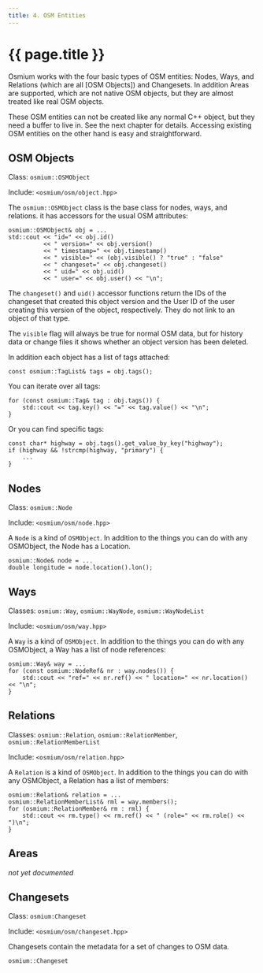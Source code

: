 ```yaml
---
title: 4. OSM Entities
---
```


# {{ page.title }}

Osmium works with the four basic types of OSM entities: Nodes, Ways, and
Relations (which are all [OSM Objects]) and Changesets. In addition Areas
are supported, which are not native OSM objects, but they are almost treated
like real OSM objects.

These OSM entities can not be created like any normal C++ object, but they
need a buffer to live in. See the next chapter for details. Accessing existing
OSM entities on the other hand is easy and straightforward.

## OSM Objects

Class: `osmium::OSMObject`

Include: `<osmium/osm/object.hpp>`

The `osmium::OSMObject` class is the base class for nodes, ways, and relations.
it has accessors for the usual OSM attributes:

    osmium::OSMObject& obj = ...
    std::cout << "id=" << obj.id()
              << " version=" << obj.version()
              << " timestamp=" << obj.timestamp()
              << " visible=" << (obj.visible() ? "true" : "false"
              << " changeset=" << obj.changeset()
              << " uid=" << obj.uid()
              << " user=" << obj.user() << "\n";

The `changeset()` and `uid()` accessor functions return the IDs of the changeset
that created this object version and the User ID of the user creating this version
of the object, respectively. They do not link to an object of that type.

The `visible` flag will always be true for normal OSM data, but for history data
or change files it shows whether an object version has been deleted.

In addition each object has a list of tags attached:

    const osmium::TagList& tags = obj.tags();

You can iterate over all tags:

    for (const osmium::Tag& tag : obj.tags()) {
        std::cout << tag.key() << "=" << tag.value() << "\n";
    }

Or you can find specific tags:

    const char* highway = obj.tags().get_value_by_key("highway");
    if (highway && !strcmp(highway, "primary") {
        ...
    }


## Nodes

Class: `osmium::Node`

Include: `<osmium/osm/node.hpp>`

A `Node` is a kind of `OSMObject`. In addition to the things you can do with any
OSMObject, the Node has a Location.

    osmium::Node& node = ...
    double longitude = node.location().lon();

## Ways

Classes: `osmium::Way`, `osmium::WayNode`, `osmium::WayNodeList`

Include: `<osmium/osm/way.hpp>`

A `Way` is a kind of `OSMObject`. In addition to the things you can do with any
OSMObject, a Way has a list of node references:

    osmium::Way& way = ...
    for (const osmium::NodeRef& nr : way.nodes()) {
        std::cout << "ref=" << nr.ref() << " location=" << nr.location() << "\n";
    }

## Relations

Classes: `osmium::Relation`, `osmium::RelationMember`, `osmium::RelationMemberList`

Include: `<osmium/osm/relation.hpp>`

A `Relation` is a kind of `OSMObject`. In addition to the things you can do with any
OSMObject, a Relation has a list of members:

    osmium::Relation& relation = ...
    osmium::RelationMemberList& rml = way.members();
    for (osmium::RelationMember& rm : rml) {
        std::cout << rm.type() << rm.ref() << " (role=" << rm.role() << ")\n";
    }

## Areas

*not yet documented*

## Changesets

Class: `osmium:Changeset`

Include: `<osmium/osm/changeset.hpp>`

Changesets contain the metadata for a set of changes to OSM data.

    osmium::Changeset


